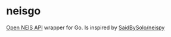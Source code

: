 # neisgo
[Open NEIS API](https://open.neis.go.kr/) wrapper for Go. Is inspired by [SaidBySolo/neispy](https://github.com/SaidBySolo/neispy)
